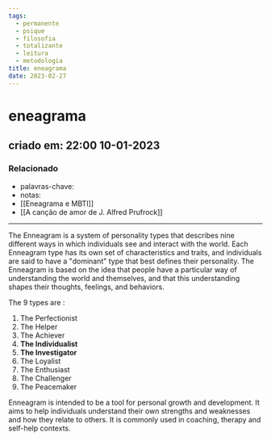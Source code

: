 ```yaml
---
tags:
  - permanente
  - psique
  - filosofia
  - totalizante
  - leitura
  - metodologia
title: eneagrama
date: 2023-02-27
---
```


# eneagrama

## criado em: 22:00 10-01-2023

### Relacionado

- palavras-chave: 
- notas: 
- [[Eneagrama e MBTI]]
- [[A canção de amor de J. Alfred Prufrock]]
---

The Enneagram is a system of personality types that describes nine different ways in which individuals see and interact with the world. Each Enneagram type has its own set of characteristics and traits, and individuals are said to have a "dominant" type that best defines their personality. The Enneagram is based on the idea that people have a particular way of understanding the world and themselves, and that this understanding shapes their thoughts, feelings, and behaviors.

The 9 types are :

1. The Perfectionist
2. The Helper
3. The Achiever
4. **The Individualist**
5. **The Investigator**
6. The Loyalist
7. The Enthusiast
8. The Challenger
9. The Peacemaker

Enneagram is intended to be a tool for personal growth and development. It aims to help individuals understand their own strengths and weaknesses and how they relate to others. It is commonly used in coaching, therapy and self-help contexts.
